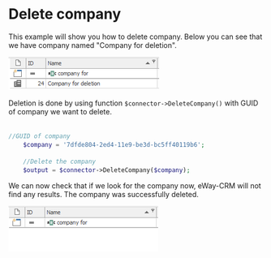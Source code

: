 # Delete company
This example will show you how to delete company. Below you can see that we have company named "Company for deletion".

![example output](Images/sample_output_before.PNG)

Deletion is done by using function ```$connector->DeleteCompany()``` with GUID of company we want to delete.

```php

//GUID of company
    $company = '7dfde804-2ed4-11e9-be3d-bc5ff40119b6';
    
    //Delete the company
    $output = $connector->DeleteCompany($company);

```

We can now check that if we look for the company now, eWay-CRM will not find any results. The company was successfully deleted.

![example output](Images/sample_output_after.PNG)